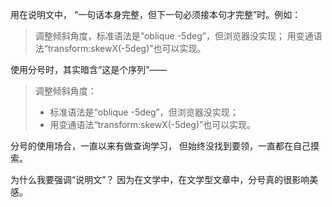 用在说明文中，
“一句话本身完整，但下一句必须接本句才完整”时。例如：
>调整倾斜角度，标准语法是“oblique -5deg”，但浏览器没实现；
用变通语法“transform:skewX(-5deg)”也可以实现。

使用分号时，其实暗含“这是个序列”——
>调整倾斜角度：
>- 标准语法是“oblique -5deg”，但浏览器没实现；
>- 用变通语法“transform:skewX(-5deg)”也可以实现。

分号的使用场合，一直以来有做查询学习，
但始终没找到要领，一直都在自己摸索。

为什么我要强调“说明文”？
因为在文学中，在文学型文章中，分号真的很影响美感。
